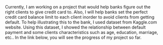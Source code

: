 Currently, I am working on a project that would help banks figure out the right clients to give credit card to. Also, I will help banks set the perfect credit card balance limit to each client inorder to avoid clients from getting default. To help illustrating this to the bank, I used dataset from Kaggle.com website. Using this dataset, I showed the relationship between default payment and some clients characteristics such as age, education, marriage, etc.. In the link below, you will see the progress of my project so far. 
